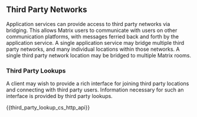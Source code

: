 ## Third Party Networks

Application services can provide access to third party networks via
bridging. This allows Matrix users to communicate with users on other
communication platforms, with messages ferried back and forth by the
application service. A single application service may bridge multiple
third party networks, and many individual locations within those
networks. A single third party network location may be bridged to
multiple Matrix rooms.

### Third Party Lookups

A client may wish to provide a rich interface for joining third party
locations and connecting with third party users. Information necessary
for such an interface is provided by third party lookups.

{{third\_party\_lookup\_cs\_http\_api}}
